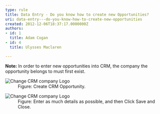 ```yaml
---
type: rule
title: Data Entry - Do you know how to create new Opportunities?
uri: data-entry---do-you-know-how-to-create-new-opportunities
created: 2012-12-06T18:37:17.0000000Z
authors:
- id: 1
  title: Adam Cogan
- id: 4
  title: Ulysses Maclaren

---
```


 **Note:** In order to enter new opportunities into CRM, the company the opportunity belongs to must first exist.  <dl class="goodImage">          <dt>
            <img src="/Communication/RulesToBetterCRMForUsers/PublishingImages/CRMOpportunity.gif" alt="Change CRM company Logo">
          </dt>
          <dd>
            Figure&#58; Create CRM Opportunity.
          </dd>
        </dl><dl class="goodImage">          <dt>
            <img src="/Communication/RulesToBetterCRMForUsers/PublishingImages/CRMOpportunity1.gif" alt="Change CRM company Logo">
          </dt>
          <dd>
            Figure&#58; Enter as much details as possible, and then Click Save and Close.
          </dd>
        </dl>
